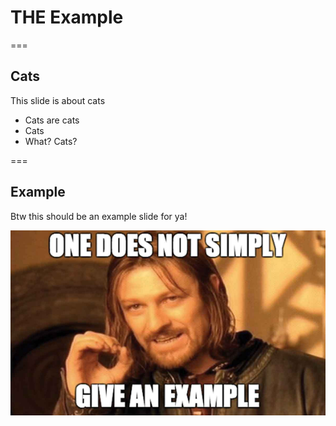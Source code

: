 # THE Example

===

## Cats

This slide is about cats

- Cats are cats
- Cats
- What? Cats?

===

## Example

Btw this should be an example slide for ya!

![Example image](./assets/image-example.png)
